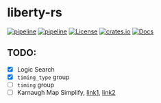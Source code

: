 # liberty-rs

[![pipeline](https://github.com/zao111222333/liberty-rs/actions/workflows/rust.yml/badge.svg?branch=master)](https://github.com/zao111222333/liberty-rs/actions/workflows/rust.yml)
[![pipeline](https://github.com/zao111222333/liberty-rs/actions/workflows/static.yml/badge.svg?branch=master)](https://github.com/zao111222333/liberty-rs/actions/workflows/static.yml)
[![License](https://img.shields.io/badge/License-MIT-blue.svg)](https://opensource.org/licenses/MIT)
[![crates.io](https://shields.io/crates/v/liberty-db.svg?style=flat-square)](https://crates.io/crates/liberty-db)
[![Docs](https://docs.rs/liberty-db/badge.svg)](https://docs.rs/liberty-db)

## TODO:

+ [x] Logic Search
+ [x] `timing_type` group
+ [ ] `timing` group
+ [ ] Karnaugh Map Simplify, [link1](https://www.geeksforgeeks.org/variable-entrant-map-vem-in-digital-logic), [link2](https://www.allaboutcircuits.com/textbook/digital/chpt-8/logic-simplification-karnaugh-maps/)